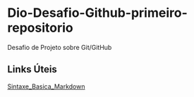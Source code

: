 # Dio-Desafio-Github-primeiro-repositorio
Desafio de Projeto sobre Git/GitHub


## Links Úteis
[Sintaxe_Basica_Markdown](https://www.markdownguide.org)
